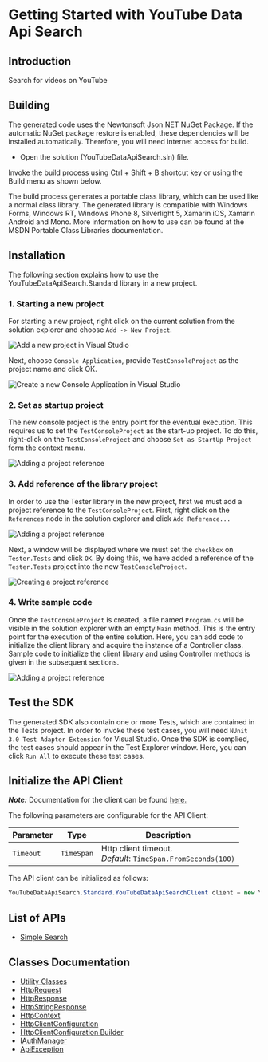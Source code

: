 
# Getting Started with YouTube Data Api Search

## Introduction

Search for videos on YouTube

## Building

The generated code uses the Newtonsoft Json.NET NuGet Package. If the automatic NuGet package restore is enabled, these dependencies will be installed automatically. Therefore, you will need internet access for build.

* Open the solution (YouTubeDataApiSearch.sln) file.

Invoke the build process using Ctrl + Shift + B shortcut key or using the Build menu as shown below.

The build process generates a portable class library, which can be used like a normal class library. The generated library is compatible with Windows Forms, Windows RT, Windows Phone 8, Silverlight 5, Xamarin iOS, Xamarin Android and Mono. More information on how to use can be found at the MSDN Portable Class Libraries documentation.

## Installation

The following section explains how to use the YouTubeDataApiSearch.Standard library in a new project.

### 1. Starting a new project

For starting a new project, right click on the current solution from the solution explorer and choose `Add -> New Project`.

![Add a new project in Visual Studio](https://apidocs.io/illustration/cs?workspaceFolder=YouTube%20Data%20Api%20Search-CSharp&workspaceName=YouTubeDataApiSearch&projectName=YouTubeDataApiSearch.Standard&rootNamespace=YouTubeDataApiSearch.Standard&step=addProject)

Next, choose `Console Application`, provide `TestConsoleProject` as the project name and click OK.

![Create a new Console Application in Visual Studio](https://apidocs.io/illustration/cs?workspaceFolder=YouTube%20Data%20Api%20Search-CSharp&workspaceName=YouTubeDataApiSearch&projectName=YouTubeDataApiSearch.Standard&rootNamespace=YouTubeDataApiSearch.Standard&step=createProject)

### 2. Set as startup project

The new console project is the entry point for the eventual execution. This requires us to set the `TestConsoleProject` as the start-up project. To do this, right-click on the `TestConsoleProject` and choose `Set as StartUp Project` form the context menu.

![Adding a project reference](https://apidocs.io/illustration/cs?workspaceFolder=YouTube%20Data%20Api%20Search-CSharp&workspaceName=YouTubeDataApiSearch&projectName=YouTubeDataApiSearch.Standard&rootNamespace=YouTubeDataApiSearch.Standard&step=setStartup)

### 3. Add reference of the library project

In order to use the Tester library in the new project, first we must add a project reference to the `TestConsoleProject`. First, right click on the `References` node in the solution explorer and click `Add Reference...`

![Adding a project reference](https://apidocs.io/illustration/cs?workspaceFolder=YouTube%20Data%20Api%20Search-CSharp&workspaceName=YouTubeDataApiSearch&projectName=YouTubeDataApiSearch.Standard&rootNamespace=YouTubeDataApiSearch.Standard&step=addReference)

Next, a window will be displayed where we must set the `checkbox` on `Tester.Tests` and click `OK`. By doing this, we have added a reference of the `Tester.Tests` project into the new `TestConsoleProject`.

![Creating a project reference](https://apidocs.io/illustration/cs?workspaceFolder=YouTube%20Data%20Api%20Search-CSharp&workspaceName=YouTubeDataApiSearch&projectName=YouTubeDataApiSearch.Standard&rootNamespace=YouTubeDataApiSearch.Standard&step=createReference)

### 4. Write sample code

Once the `TestConsoleProject` is created, a file named `Program.cs` will be visible in the solution explorer with an empty `Main` method. This is the entry point for the execution of the entire solution. Here, you can add code to initialize the client library and acquire the instance of a Controller class. Sample code to initialize the client library and using Controller methods is given in the subsequent sections.

![Adding a project reference](https://apidocs.io/illustration/cs?workspaceFolder=YouTube%20Data%20Api%20Search-CSharp&workspaceName=YouTubeDataApiSearch&projectName=YouTubeDataApiSearch.Standard&rootNamespace=YouTubeDataApiSearch.Standard&step=addCode)

## Test the SDK

The generated SDK also contain one or more Tests, which are contained in the Tests project. In order to invoke these test cases, you will need `NUnit 3.0 Test Adapter Extension` for Visual Studio. Once the SDK is complied, the test cases should appear in the Test Explorer window. Here, you can click `Run All` to execute these test cases.

## Initialize the API Client

**_Note:_** Documentation for the client can be found [here.](/doc/client.md)

The following parameters are configurable for the API Client:

| Parameter | Type | Description |
|  --- | --- | --- |
| `Timeout` | `TimeSpan` | Http client timeout.<br>*Default*: `TimeSpan.FromSeconds(100)` |

The API client can be initialized as follows:

```csharp
YouTubeDataApiSearch.Standard.YouTubeDataApiSearchClient client = new YouTubeDataApiSearch.Standard.YouTubeDataApiSearchClient.Builder().Build();
```

## List of APIs

* [Simple Search](/doc/controllers/simple-search.md)

## Classes Documentation

* [Utility Classes](/doc/utility-classes.md)
* [HttpRequest](/doc/http-request.md)
* [HttpResponse](/doc/http-response.md)
* [HttpStringResponse](/doc/http-string-response.md)
* [HttpContext](/doc/http-context.md)
* [HttpClientConfiguration](/doc/http-client-configuration.md)
* [HttpClientConfiguration Builder](/doc/http-client-configuration-builder.md)
* [IAuthManager](/doc/i-auth-manager.md)
* [ApiException](/doc/api-exception.md)


